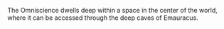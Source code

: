 The Omniscience dwells deep within a space in the center of the world, where it can be accessed through the deep caves of Emauracus.